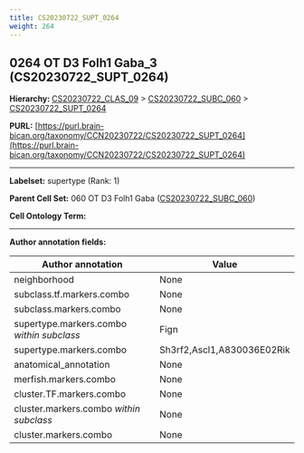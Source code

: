 ```yaml
---
title: CS20230722_SUPT_0264
weight: 264
---
```

## 0264 OT D3 Folh1 Gaba_3 (CS20230722_SUPT_0264)
<b>Hierarchy: </b>
[CS20230722_CLAS_09](../CS20230722_CLAS_09) >
[CS20230722_SUBC_060](../CS20230722_SUBC_060) >
[CS20230722_SUPT_0264](../CS20230722_SUPT_0264)

**PURL:** [https://purl.brain-bican.org/taxonomy/CCN20230722/CS20230722_SUPT_0264](https://purl.brain-bican.org/taxonomy/CCN20230722/CS20230722_SUPT_0264)

---


**Labelset:** supertype (Rank: 1)

**Parent Cell Set:** 060 OT D3 Folh1 Gaba ([CS20230722_SUBC_060](../CS20230722_SUBC_060))



**Cell Ontology Term:** 

[MARKER GENES.]: #


---

[TRANSFERRED ANNOTATIONS.]: #


[AUTHOR ANNOTATION FIELDS.]: #


**Author annotation fields:**

| Author annotation | Value |
|-------------------|-------|
|neighborhood|None|
|subclass.tf.markers.combo|None|
|subclass.markers.combo|None|
|supertype.markers.combo _within subclass_|Fign|
|supertype.markers.combo|Sh3rf2,Ascl1,A830036E02Rik|
|anatomical_annotation|None|
|merfish.markers.combo|None|
|cluster.TF.markers.combo|None|
|cluster.markers.combo _within subclass_|None|
|cluster.markers.combo|None|
